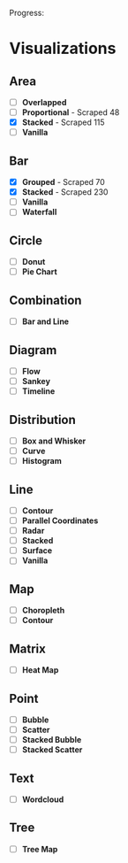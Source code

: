 Progress:

# Visualizations

## Area
- [ ] **Overlapped**
- [ ] **Proportional** - Scraped 48
- [x] **Stacked** - Scraped 115
- [ ] **Vanilla**

## Bar
- [x] **Grouped** - Scraped 70
- [x] **Stacked** - Scraped 230
- [ ] **Vanilla**
- [ ] **Waterfall**

## Circle
- [ ] **Donut**
- [ ] **Pie Chart**

## Combination
- [ ] **Bar and Line**

## Diagram
- [ ] **Flow**
- [ ] **Sankey**
- [ ] **Timeline**

## Distribution
- [ ] **Box and Whisker**
- [ ] **Curve**
- [ ] **Histogram**

## Line
- [ ] **Contour**
- [ ] **Parallel Coordinates**
- [ ] **Radar**
- [ ] **Stacked**
- [ ] **Surface**
- [ ] **Vanilla**

## Map
- [ ] **Choropleth**
- [ ] **Contour**

## Matrix
- [ ] **Heat Map**

## Point
- [ ] **Bubble**
- [ ] **Scatter**
- [ ] **Stacked Bubble**
- [ ] **Stacked Scatter**

## Text
- [ ] **Wordcloud**

## Tree
- [ ] **Tree Map**
